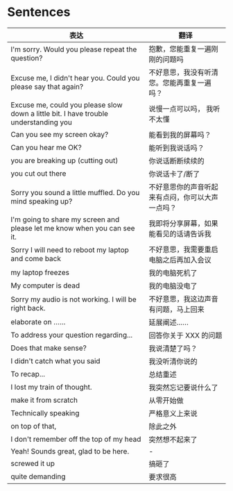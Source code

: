 # Sentences

| 表达                                                                                 | 翻译                                             |
| ------------------------------------------------------------------------------------ | ------------------------------------------------ |
| I'm sorry. Would you please repeat the question?                                     | 抱歉，您能重复一遍刚刚的问题吗                   |
| Excuse me, I didn't hear you. Could you please say that again?                       | 不好意思，我没有听清您。您能再重复一遍吗？       |
| Excuse me, could you please slow down a little bit. I have trouble understanding you | 说慢一点可以吗， 我听不太懂                      |
| Can you see my screen okay?                                                          | 能看到我的屏幕吗？                               |
| Can you hear me OK?                                                                  | 能听到我说话吗？                                 |
| you are breaking up (cutting out)                                                    | 你说话断断续续的                                 |
| you cut out there                                                                    | 你说话卡了/断了                                  |
| Sorry you sound a little muffled. Do you mind speaking up?                           | 不好意思你的声音听起来有点闷，你可以大声一点吗？ |
| I'm going to share my screen and please let me know when you can see it.             | 我即将分享屏幕，如果能看见的话请告诉我           |
| Sorry I will need to reboot my laptop and come back                                  | 不好意思，我需要重启电脑之后再加入会议           |
| my laptop freezes                                                                    | 我的电脑死机了                                   |
| My computer is dead                                                                  | 我的电脑没电了                                   |
| Sorry my audio is not working. I will be right back.                                 | 不好意思，我这边声音有问题，马上回来             |
| elaborate on ……                                                                      | 延展阐述……                                       |
| To address your question regarding...                                                | 回答你关于 XXX 的问题                            |
| Does that make sense?                                                                | 我说清楚了吗？                                   |
| I didn't catch what you said                                                         | 我没听清你说的                                   |
| To recap...                                                                          | 总结重述                                         |
| I lost my train of thought.                                                          | 我突然忘记要说什么了                             |
| make it from scratch                                                                 | 从零开始做                                       |
| Technically speaking                                                                 | 严格意义上来说                                   |
| on top of that,                                                                      | 除此之外                                         |
| I don't remember off the top of my head                                              | 突然想不起来了                                   |
| Yeah! Sounds great, glad to be here.                                                 | -                                                |
| screwed it up                                                                        | 搞砸了                                           |
| quite demanding                                                                      | 要求很高                                         |
